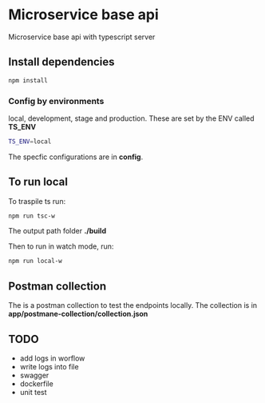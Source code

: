 # Microservice base api

Microservice base api with typescript server

## Install dependencies

```sh
npm install
```
### Config by environments

local, development, stage and production. These are set by the ENV called **TS_ENV**

```sh
TS_ENV=local
```

The specfic configurations are in **config**.

## To run local

To traspile ts run:

```sh
npm run tsc-w
```

The output path folder **./build**

Then to run in watch mode, run:

```sh
npm run local-w
```

## Postman collection

The is a postman collection to test the endpoints locally. The collection is in **app/postmane-collection/collection.json**

## TODO

- add logs in worflow
- write logs into file
- swagger
- dockerfile
- unit test